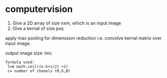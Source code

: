 # computervision
1. Give a 2D array of size nxm, which is an input image 
2. Give a kernal of size pxq 

apply max pooling for dimenssion reduction i.e. convolve kernal matrix over input image.

output image size: l*m*c

    formula used: 
     l=m math.ceil((n-k+1/2) +1)
     c= number of chanels (R,G,B)

